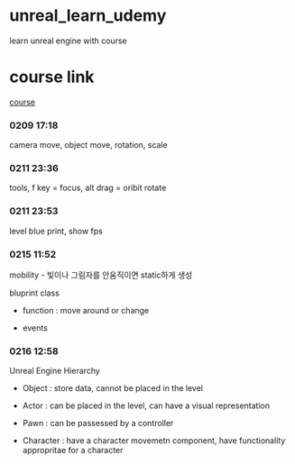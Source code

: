 # unreal_learn_udemy
learn unreal engine with course

# course link
[course](https://www.udemy.com/course/unreal-engine-the-ultimate-game-developer-course/learn/lecture/14173595#overview)

### 0209 17:18
camera move, object move, rotation, scale

### 0211 23:36
tools, f key = focus, alt drag = oribit rotate

### 0211 23:53
level blue print, show fps

### 0215 11:52
mobility - 빛이나 그림자를 안움직이면 static하게 생성

bluprint class

- function : move around or change

- events

### 0216 12:58

Unreal Engine Hierarchy

- Object : store data, cannot be placed in the level

- Actor : can be placed in the level, can have a visual representation

- Pawn : can be passessed by a controller

- Character : have a character movemetn component, have functionality appropritae for a character
